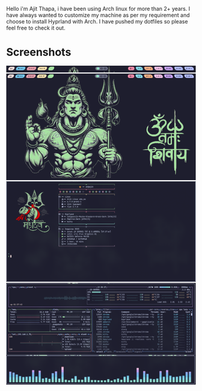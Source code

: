 Hello i'm Ajit Thapa, i have been using Arch linux for more than 2+ years. I have always wanted to customize my machine as per my requirement and choose to install Hyprland with Arch. I have pushed my dotfiles so please feel free to check it out.


# Screenshots
![alt text](https://github.com/Ajit1428/dotfiles/blob/at/screenshots/waybar.png)
![alt text](https://github.com/Ajit1428/dotfiles/blob/at/screenshots/wallpaper_hyprpaper.png)
![alt text](https://github.com/Ajit1428/dotfiles/blob/at/screenshots/terminal_kitty.png)
![alt text](https://github.com/Ajit1428/dotfiles/blob/at/screenshots/cava_btop.png)
